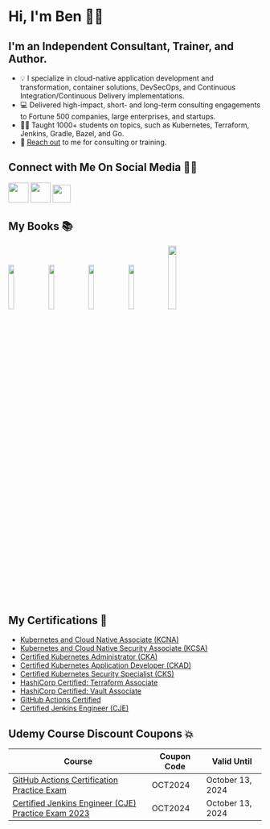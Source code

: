 # Hi, I'm Ben 👋🏻

## **I'm an Independent Consultant, Trainer, and Author.**

* 💡 I specialize in cloud-native application development and transformation, container solutions, DevSecOps, and Continuous Integration/Continuous Delivery implementations.
* 💻 Delivered high-impact, short- and long-term consulting engagements to Fortune 500 companies, large enterprises, and startups.
* 👨‍🏫 Taught 1000+ students on topics, such as Kubernetes, Terraform, Jenkins, Gradle, Bazel, and Go.
* 📩 [Reach out](mailto:benjamin.muschko@automatedascent.com) to me for consulting or training.

## Connect with Me On Social Media 🤝🏻

<a href="https://www.linkedin.com/in/benjaminmuschko/"><img src="https://img.icons8.com/color/96/000000/linkedin.png"  width="40" height="40"></a>
<a href="https://twitter.com/bmuschko"><img src="https://img.icons8.com/color/96/000000/twitter.png" width="40" height="40"></a>
<a href="https://techhub.social/@bmuschko"><img src="https://img.icons8.com/external-tal-revivo-color-tal-revivo/96/null/external-mastodon-is-an-online-self-hosted-social-media-and-social-networking-service-logo-color-tal-revivo.png" width="36" height="36"></a>

##  My Books 📚

<a href="https://amzn.to/39KqVxP"><img src="https://automatedascent.com/images/books/cka-study-guide.jpg" style="width: 15%;"></a>
<a href="https://www.amazon.com/Certified-Kubernetes-Security-Specialist-Depth/dp/1098132971/"><img src="https://automatedascent.com/images/books/cks-study-guide.jpg" style="width: 15%;"></a>
<a href="https://amzn.to/3ncOy5k"><img src="https://automatedascent.com/images/books/ckad-study-guide.jpg" style="width: 15%;"></a>
<a href="https://www.amazon.com/Certified-Kubernetes-Application-Developer-Study-ebook/dp/B0D4X23FSY"><img src="https://automatedascent.com/images/books/ckad-study-guide-2nd.jpg" style="width: 15%;"></a>
<a href="https://amzn.to/3xNUTJ9"><img src="https://automatedascent.com/images/books/gradle-in-action.jpg" style="width: 18%;"></a>

##  My Certifications 🏅

* [Kubernetes and Cloud Native Associate (KCNA)](https://www.credly.com/badges/2cc07969-f289-4dac-bb57-f154901b0c22)
* [Kubernetes and Cloud Native Security Associate (KCSA)](https://www.credly.com/badges/6040361d-481e-4c5a-9243-806d4d416e5f)
* [Certified Kubernetes Administrator (CKA)](https://www.credly.com/badges/9a599e63-6155-422e-b169-8eaaed5369ab)
* [Certified Kubernetes Application Developer (CKAD)](https://www.credly.com/badges/98ba0895-b669-47d5-8206-50b7223940e3)
* [Certified Kubernetes Security Specialist (CKS)](https://www.credly.com/badges/24cb66c7-74ac-461a-95a4-d272d42bfdaa)
* [HashiCorp Certified: Terraform Associate](https://www.credly.com/badges/d571af1f-3557-4170-977f-84c0dd4d1c7a)
* [HashiCorp Certified: Vault Associate](https://www.credly.com/badges/7e935870-6de7-46e2-8956-78bb2009041e)
* [GitHub Actions Certified](https://www.credly.com/badges/96b903c0-8709-48d9-a2a2-6879695c256a)
* [Certified Jenkins Engineer (CJE)](https://certificates.cloudbees.com/cd0e3338-9080-416b-aba2-3f75f9fe349f)

## Udemy Course Discount Coupons 💥

| Course      | Coupon Code | Valid Until |
| ----------- | ----------- | ----------- |
| [GitHub Actions Certification Practice Exam](https://www.udemy.com/course/github-actions-certification-practice-exam/) | OCT2024 | October 13, 2024 |
| [Certified Jenkins Engineer (CJE) Practice Exam 2023](https://www.udemy.com/course/certified-jenkins-engineer-practice-exam/) | OCT2024 | October 13, 2024 |
